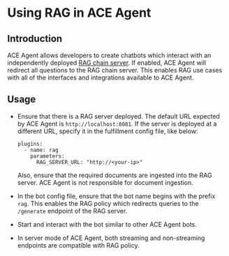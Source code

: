 # Using RAG in ACE Agent
## Introduction

ACE Agent allows developers to create chatbots which interact with an independently deployed [RAG chain server](https://github.com/NVIDIA/GenerativeAIExamples). If enabled, ACE Agent will redirect all questions to the RAG chain server. This enables RAG use cases with all of the interfaces and integrations available to ACE Agent.

## Usage

- Ensure that there is a RAG server deployed. The default URL expected by ACE Agent is ``http://localhost:8081``. If the server is deployed at a different URL, specify it in the fulfillment config file, like below:
    ```shell
    plugins:
      - name: rag
        parameters:
          RAG_SERVER_URL: "http://<your-ip>"
    ```
    Also, ensure that the required documents are ingested into the RAG server. ACE Agent is not responsible for document ingestion.

- In the bot config file, ensure that the bot name begins with the prefix ``rag``. This enables the RAG policy which redirects queries to the ``/generate`` endpoint of the RAG server.
- Start and interact with the bot similar to other ACE Agent bots.
- In server mode of ACE Agent, both streaming and non-streaming endpoints are compatible with RAG policy.
